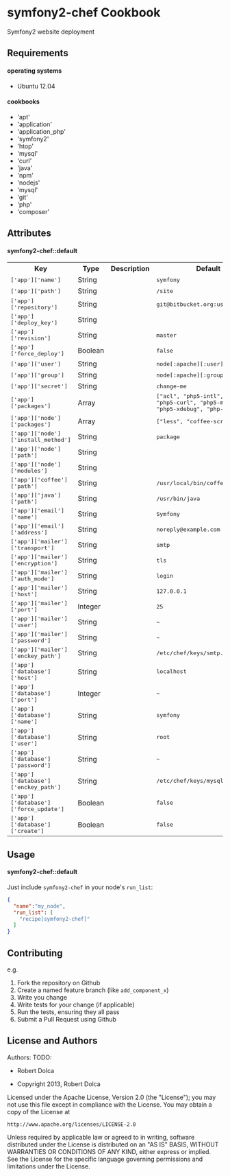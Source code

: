 symfony2-chef Cookbook
=====================
Symfony2 website deployment

Requirements
------------

#### operating systems

- Ubuntu 12.04

#### cookbooks

- 'apt'
- 'application'
- 'application_php'
- 'symfony2'
- 'htop'
- 'mysql'
- 'curl'
- 'java'
- 'npm'
- 'nodejs'
- 'mysql'
- 'git'
- 'php'
- 'composer'


Attributes
----------

#### symfony2-chef::default
<table>
  <tr>
    <th>Key</th>
    <th>Type</th>
    <th>Description</th>
    <th>Default</th>
  </tr>
  <tr>
    <td><tt>['app']['name']</tt></td>
    <td>String</td>
    <td></td>
    <td><tt>symfony</tt></td>
  </tr>
  <tr>
    <td><tt>['app']['path']</tt></td>
    <td>String</td>
    <td></td>
    <td><tt>/site</tt></td>
  </tr>
  <tr>
    <td><tt>['app']['repository']</tt></td>
    <td>String</td>
    <td></td>
    <td><tt>git@bitbucket.org:user/repo.git</tt></td>
  </tr>
  <tr>
    <td><tt>['app']['deploy_key']</tt></td>
    <td>String</td>
    <td></td>
    <td><tt></tt></td>
  </tr>
  <tr>
    <td><tt>['app']['revision']</tt></td>
    <td>String</td>
    <td></td>
    <td><tt>master</tt></td>
  </tr>
  <tr>
    <td><tt>['app']['force_deploy']</tt></td>
    <td>Boolean</td>
    <td></td>
    <td><tt>false</tt></td>
  </tr>
  <tr>
    <td><tt>['app']['user']</tt></td>
    <td>String</td>
    <td></td>
    <td><tt>node[:apache][:user]</tt></td>
  </tr>
  <tr>
    <td><tt>['app']['group']</tt></td>
    <td>String</td>
    <td></td>
    <td><tt>node[:apache][:group]</tt></td>
  </tr>
  <tr>
    <td><tt>['app']['secret']</tt></td>
    <td>String</td>
    <td></td>
    <td><tt>change-me</tt></td>
  </tr>
  <tr>
    <td><tt>['app']['packages']</tt></td>
    <td>Array</td>
    <td></td>
    <td><tt>["acl", "php5-intl", "php5-gd", "php5-curl", "php5-mysql", "php5-xdebug", "php-apc"]</tt></td>
  </tr>
  <tr>
    <td><tt>['app']['node']['packages']</tt></td>
    <td>Array</td>
    <td></td>
    <td><tt>["less", "coffee-script"]</tt></td>
  </tr>
  <tr>
    <td><tt>['app']['node']['install_method']</tt></td>
    <td>String</td>
    <td></td>
    <td><tt>package</tt></td>
  </tr>
  <tr>
    <td><tt>['app']['node']['path']</tt></td>
    <td>String</td>
    <td></td>
    <td><tt></tt></td>
  </tr>
  <tr>
    <td><tt>['app']['node']['modules']</tt></td>
    <td>String</td>
    <td></td>
    <td><tt></tt></td>
  </tr>
  <tr>
    <td><tt>['app']['coffee']['path']</tt></td>
    <td>String</td>
    <td></td>
    <td><tt>/usr/local/bin/coffee</tt></td>
  </tr>
  <tr>
    <td><tt>['app']['java']['path']</tt></td>
    <td>String</td>
    <td></td>
    <td><tt>/usr/bin/java</tt></td>
  </tr>
  <tr>
    <td><tt>['app']['email']['name']</tt></td>
    <td>String</td>
    <td></td>
    <td><tt>Symfony</tt></td>
  </tr>
  <tr>
    <td><tt>['app']['email']['address']</tt></td>
    <td>String</td>
    <td></td>
    <td><tt>noreply@example.com</tt></td>
  </tr>
  <tr>
    <td><tt>['app']['mailer']['transport']</tt></td>
    <td>String</td>
    <td></td>
    <td><tt>smtp</tt></td>
  </tr>
  <tr>
    <td><tt>['app']['mailer']['encryption']</tt></td>
    <td>String</td>
    <td></td>
    <td><tt>tls</tt></td>
  </tr>
  <tr>
    <td><tt>['app']['mailer']['auth_mode']</tt></td>
    <td>String</td>
    <td></td>
    <td><tt>login</tt></td>
  </tr>
  <tr>
    <td><tt>['app']['mailer']['host']</tt></td>
    <td>String</td>
    <td></td>
    <td><tt>127.0.0.1</tt></td>
  </tr>
  <tr>
    <td><tt>['app']['mailer']['port']</tt></td>
    <td>Integer</td>
    <td></td>
    <td><tt>25</tt></td>
  </tr>
  <tr>
    <td><tt>['app']['mailer']['user']</tt></td>
    <td>String</td>
    <td></td>
    <td><tt>~</tt></td>
  </tr>
  <tr>
    <td><tt>['app']['mailer']['password']</tt></td>
    <td>String</td>
    <td></td>
    <td><tt>~</tt></td>
  </tr>
  <tr>
    <td><tt>['app']['mailer']['enckey_path']</tt></td>
    <td>String</td>
    <td></td>
    <td><tt>/etc/chef/keys/smtp.key</tt></td>
  </tr>
  <tr>
    <td><tt>['app']['database']['host']</tt></td>
    <td>String</td>
    <td></td>
    <td><tt>localhost</tt></td>
  </tr>
  <tr>
    <td><tt>['app']['database']['port']</tt></td>
    <td>Integer</td>
    <td></td>
    <td><tt>~</tt></td>
  </tr>
  <tr>
    <td><tt>['app']['database']['name']</tt></td>
    <td>String</td>
    <td></td>
    <td><tt>symfony</tt></td>
  </tr>
  <tr>
    <td><tt>['app']['database']['user']</tt></td>
    <td>String</td>
    <td></td>
    <td><tt>root</tt></td>
  </tr>
  <tr>
    <td><tt>['app']['database']['password']</tt></td>
    <td>String</td>
    <td></td>
    <td><tt>~</tt></td>
  </tr>
  <tr>
    <td><tt>['app']['database']['enckey_path']</tt></td>
    <td>String</td>
    <td></td>
    <td><tt>/etc/chef/keys/mysql.key</tt></td>
  </tr>
  <tr>
    <td><tt>['app']['database']['force_update']</tt></td>
    <td>Boolean</td>
    <td></td>
    <td><tt>false</tt></td>
  </tr>
  <tr>
    <td><tt>['app']['database']['create']</tt></td>
    <td>Boolean</td>
    <td></td>
    <td><tt>false</tt></td>
  </tr>
</table>

Usage
-----
#### symfony2-chef::default

Just include `symfony2-chef` in your node's `run_list`:

```json
{
  "name":"my_node",
  "run_list": [
    "recipe[symfony2-chef]"
  ]
}
```

Contributing
------------

e.g.
1. Fork the repository on Github
2. Create a named feature branch (like `add_component_x`)
3. Write you change
4. Write tests for your change (if applicable)
5. Run the tests, ensuring they all pass
6. Submit a Pull Request using Github

License and Authors
-------------------
Authors: TODO: 
- Robert Dolca

- Copyright 2013, Robert Dolca

Licensed under the Apache License, Version 2.0 (the "License");
you may not use this file except in compliance with the License.
You may obtain a copy of the License at

    http://www.apache.org/licenses/LICENSE-2.0

Unless required by applicable law or agreed to in writing, software
distributed under the License is distributed on an "AS IS" BASIS,
WITHOUT WARRANTIES OR CONDITIONS OF ANY KIND, either express or implied.
See the License for the specific language governing permissions and
limitations under the License.
